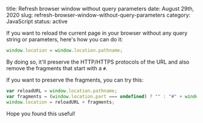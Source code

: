 title: Refresh browser window without query parameters
date: August 29th, 2020
slug: refresh-browser-window-without-query-parameters
category: JavaScript
status: active

If you want to reload the current page in your browser without any query string or parameters, here's how you can do it:

```js
window.location = window.location.pathname;
```

By doing so, it'll preserve the HTTP/HTTPS protocols of the URL and also remove the fragments that start with a `#`.

If you want to preserve the fragments, you can try this:
```js
var reloadURL = window.location.pathname;
var fragments = (window.location.part === undefined) ? "" : "#" + window.location.part;
window.location = reloadURL + fragments;
```

Hope you found this useful!